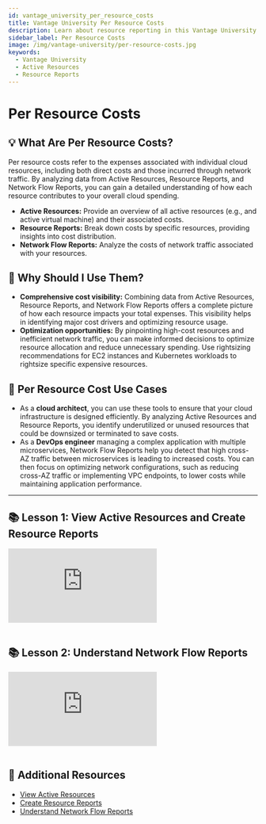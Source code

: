```yaml
---
id: vantage_university_per_resource_costs
title: Vantage University Per Resource Costs
description: Learn about resource reporting in this Vantage University section.
sidebar_label: Per Resource Costs
image: /img/vantage-university/per-resource-costs.jpg
keywords:
  - Vantage University
  - Active Resources
  - Resource Reports
---
```


# Per Resource Costs

## 💡 What Are Per Resource Costs?

Per resource costs refer to the expenses associated with individual cloud resources, including both direct costs and those incurred through network traffic. By analyzing data from Active Resources, Resource Reports, and Network Flow Reports, you can gain a detailed understanding of how each resource contributes to your overall cloud spending.

- **Active Resources:** Provide an overview of all active resources (e.g., and active virtual machine) and their associated costs.
- **Resource Reports:** Break down costs by specific resources, providing insights into cost distribution.
- **Network Flow Reports:** Analyze the costs of network traffic associated with your resources.

## 💭 Why Should I Use Them?

- **Comprehensive cost visibility:** Combining data from Active Resources, Resource Reports, and Network Flow Reports offers a complete picture of how each resource impacts your total expenses. This visibility helps in identifying major cost drivers and optimizing resource usage.
- **Optimization opportunities:** By pinpointing high-cost resources and inefficient network traffic, you can make informed decisions to optimize resource allocation and reduce unnecessary spending. Use rightsizing recommendations for EC2 instances and Kubernetes workloads to rightsize specific expensive resources.

## 📝 Per Resource Cost Use Cases

- As a **cloud architect**, you can use these tools to ensure that your cloud infrastructure is designed efficiently. By analyzing Active Resources and Resource Reports, you identify underutilized or unused resources that could be downsized or terminated to save costs.
- As a **DevOps engineer** managing a complex application with multiple microservices, Network Flow Reports help you detect that high cross-AZ traffic between microservices is leading to increased costs. You can then focus on optimizing network configurations, such as reducing cross-AZ traffic or implementing VPC endpoints, to lower costs while maintaining application performance.

---

## 📚 Lesson 1: View Active Resources and Create Resource Reports

<div style={{ position: 'relative', paddingBottom: '56.25%', height: 0 }}>
    <iframe src="https://www.youtube.com/embed/gfCH5WRL_KA?si=4IN7I2sNz93JcdHR?si=cQiMpN38yl2rjHps?rel=0&color=white&modestbranding=1&showinfo=0&wmode=transparent" frameborder="0" webkitallowfullscreen="true" mozallowfullscreen="true" allowfullscreen="true" style={{ position: 'absolute', top: 0, left: 0, width: '100%', height: '100%', borderRadius: '10px' }}></iframe>
</div><br/>

## 📚 Lesson 2: Understand Network Flow Reports

<div style={{ position: 'relative', paddingBottom: '56.25%', height: 0 }}>
    <iframe src="https://www.youtube.com/embed/MN7RNVo9nc4?si=cQiMpN38yl2rjHps?rel=0&color=white&modestbranding=1&showinfo=0&wmode=transparent" frameborder="0" webkitallowfullscreen="true" mozallowfullscreen="true" allowfullscreen="true" style={{ position: 'absolute', top: 0, left: 0, width: '100%', height: '100%', borderRadius: '10px' }}></iframe>
</div><br/>

## 📖 Additional Resources

- [View Active Resources](/active_resources)
- [Create Resource Reports](/active_resources#create-a-resource-report)
- [Understand Network Flow Reports](/network_flow_reports)